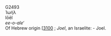 <body>
  <p>G2493<br>  Ἰωήλ  <br> Iōēl  <br><i>ee-o-ale‘ </i><br>Of Hebrew origin [<a href="h3100.htm">3100</a> ; <i>Joel</i>, an Israelite: - Joel.<br></p>
 </body>